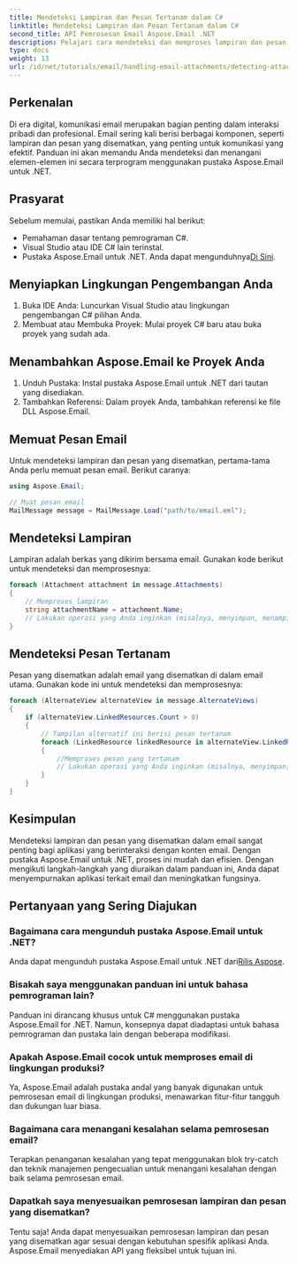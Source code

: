 ```yaml
---
title: Mendeteksi Lampiran dan Pesan Tertanam dalam C#
linktitle: Mendeteksi Lampiran dan Pesan Tertanam dalam C#
second_title: API Pemrosesan Email Aspose.Email .NET
description: Pelajari cara mendeteksi dan memproses lampiran dan pesan yang disematkan dalam email secara efisien menggunakan pustaka Aspose.Email untuk .NET. Panduan lengkap ini mencakup penyiapan.
type: docs
weight: 13
url: /id/net/tutorials/email/handling-email-attachments/detecting-attachment-and-embedded-message-in-csharp/
---
```

## Perkenalan

Di era digital, komunikasi email merupakan bagian penting dalam interaksi pribadi dan profesional. Email sering kali berisi berbagai komponen, seperti lampiran dan pesan yang disematkan, yang penting untuk komunikasi yang efektif. Panduan ini akan memandu Anda mendeteksi dan menangani elemen-elemen ini secara terprogram menggunakan pustaka Aspose.Email untuk .NET.

## Prasyarat

Sebelum memulai, pastikan Anda memiliki hal berikut:

- Pemahaman dasar tentang pemrograman C#.
- Visual Studio atau IDE C# lain terinstal.
- Pustaka Aspose.Email untuk .NET. Anda dapat mengunduhnya[Di Sini](https://products.aspose.com/email/net).

## Menyiapkan Lingkungan Pengembangan Anda

1. Buka IDE Anda: Luncurkan Visual Studio atau lingkungan pengembangan C# pilihan Anda.
2. Membuat atau Membuka Proyek: Mulai proyek C# baru atau buka proyek yang sudah ada.

## Menambahkan Aspose.Email ke Proyek Anda

1. Unduh Pustaka: Instal pustaka Aspose.Email untuk .NET dari tautan yang disediakan.
2. Tambahkan Referensi: Dalam proyek Anda, tambahkan referensi ke file DLL Aspose.Email.

## Memuat Pesan Email

Untuk mendeteksi lampiran dan pesan yang disematkan, pertama-tama Anda perlu memuat pesan email. Berikut caranya:

```csharp
using Aspose.Email;

// Muat pesan email
MailMessage message = MailMessage.Load("path/to/email.eml");
```

## Mendeteksi Lampiran

Lampiran adalah berkas yang dikirim bersama email. Gunakan kode berikut untuk mendeteksi dan memprosesnya:

```csharp
foreach (Attachment attachment in message.Attachments)
{
    // Memproses lampiran
    string attachmentName = attachment.Name;
    // Lakukan operasi yang Anda inginkan (misalnya, menyimpan, menampilkan, dll.)
}
```

## Mendeteksi Pesan Tertanam

Pesan yang disematkan adalah email yang disematkan di dalam email utama. Gunakan kode ini untuk mendeteksi dan memprosesnya:

```csharp
foreach (AlternateView alternateView in message.AlternateViews)
{
    if (alternateView.LinkedResources.Count > 0)
    {
        // Tampilan alternatif ini berisi pesan tertanam
        foreach (LinkedResource linkedResource in alternateView.LinkedResources)
        {
            //Memproses pesan yang tertanam
            // Lakukan operasi yang Anda inginkan (misalnya, menyimpan, menampilkan, dll.)
        }
    }
}
```

## Kesimpulan

Mendeteksi lampiran dan pesan yang disematkan dalam email sangat penting bagi aplikasi yang berinteraksi dengan konten email. Dengan pustaka Aspose.Email untuk .NET, proses ini mudah dan efisien. Dengan mengikuti langkah-langkah yang diuraikan dalam panduan ini, Anda dapat menyempurnakan aplikasi terkait email dan meningkatkan fungsinya.

## Pertanyaan yang Sering Diajukan

### Bagaimana cara mengunduh pustaka Aspose.Email untuk .NET?

 Anda dapat mengunduh pustaka Aspose.Email untuk .NET dari[Rilis Aspose](https://releases.aspose.com/email/net/).

### Bisakah saya menggunakan panduan ini untuk bahasa pemrograman lain?

Panduan ini dirancang khusus untuk C# menggunakan pustaka Aspose.Email for .NET. Namun, konsepnya dapat diadaptasi untuk bahasa pemrograman dan pustaka lain dengan beberapa modifikasi.

### Apakah Aspose.Email cocok untuk memproses email di lingkungan produksi?

Ya, Aspose.Email adalah pustaka andal yang banyak digunakan untuk pemrosesan email di lingkungan produksi, menawarkan fitur-fitur tangguh dan dukungan luar biasa.

### Bagaimana cara menangani kesalahan selama pemrosesan email?

Terapkan penanganan kesalahan yang tepat menggunakan blok try-catch dan teknik manajemen pengecualian untuk menangani kesalahan dengan baik selama pemrosesan email.

### Dapatkah saya menyesuaikan pemrosesan lampiran dan pesan yang disematkan?

Tentu saja! Anda dapat menyesuaikan pemrosesan lampiran dan pesan yang disematkan agar sesuai dengan kebutuhan spesifik aplikasi Anda. Aspose.Email menyediakan API yang fleksibel untuk tujuan ini.